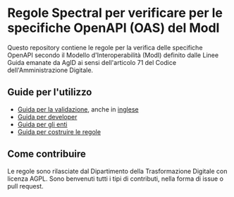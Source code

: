 # Regole Spectral per verificare per le specifiche OpenAPI (OAS) del ModI

Questo repository contiene le regole per la verifica delle specifiche OpenAPI secondo il Modello d'Interoperabilità (ModI) definito dalle Linee Guida emanate da AgID ai sensi dell'articolo 71 del Codice dell'Amministrazione Digitale.

## Guide per l'utilizzo

* [Guida per la validazione](docs/guida_validazione.md), anche in [inglese](docs/guida_validazione_en.md)
* [Guida per developer](docs/guida_developer.md)
* [Guida per gli enti](docs/guida_enti.md)
* [Guida per costruire le regole](docs/guida_builder.md)

## Come contribuire

Le regole sono rilasciate dal Dipartimento della Trasformazione Digitale con licenza AGPL. Sono benvenuti tutti i tipi di contributi, nella forma di issue o pull request.
